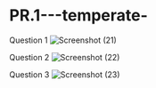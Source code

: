 # PR.1---temperate-

Question 1
![Screenshot (21)](https://github.com/krimisha-bhanderi/PR.1---temperate-/assets/131655711/5b5f846f-e87d-4009-b38c-3110cbbc5766)

Question 2
![Screenshot (22)](https://github.com/krimisha-bhanderi/PR.1---temperate-/assets/131655711/c95e4078-368d-41d6-8d99-81cec49d4368)

Question 3
![Screenshot (23)](https://github.com/krimisha-bhanderi/PR.1---temperate-/assets/131655711/8bc7d26a-cefb-4bd3-9a68-5ce6a7037de3)
